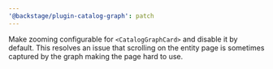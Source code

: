 ```yaml
---
'@backstage/plugin-catalog-graph': patch
---
```


Make zooming configurable for `<CatalogGraphCard>` and disable it by default.
This resolves an issue that scrolling on the entity page is sometimes captured
by the graph making the page hard to use.
